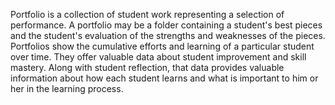 Portfolio is a collection of student work representing a selection of performance. A portfolio may be a folder containing a student's best pieces and the student's evaluation of the strengths and weaknesses of the pieces. Portfolios show the cumulative efforts and learning of a particular student over time. They offer valuable data about student improvement and skill mastery. Along with student reflection, that data provides valuable information about how each student learns and what is important to him or her in the learning process.
